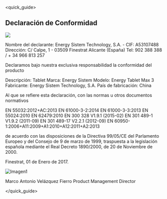 <quick_guide> 
## Declaración de Conformidad

![](http://static.energysistem.com/images/manuals/39052/54887c2a4f567.jpg)

Nombre del declarante: Energy Sistem Technology, S.A. - CIF: A53107488
Dirección: C/ Calpe, 1 - 03509 Finestrat Alicante (España)
Tel: 902 388 388  / + 34 966 813 257

Declaramos bajo nuestra exclusiva responsabilidad la conformidad del producto

Descripción: Tablet
Marca: Energy Sistem
Modelo: Energy Tablet Max 3
Fabricante: Energy Sistem Technology, S.A.
País de fabricación: China

Al que se refiere esta declaración, con las normas u otros documentos normativos

EN 55032:2012+AC:2013
EN 61000-3-2:2014
EN 61000-3-3:2013
EN 55024:2010
EN 62479:2010
EN 300 328 V1.9.1 (2015-02)
EN 301 489-1 V1.9.2 (2011-09)
EN 301 489-17 V2.2.1 (2012-09)
EN 60950-1:2006+A11:2009+A1:2010+A12:2011+A2:2013

de acuerdo con las disposiciones de la Directiva 99/05/CE del Parlamento Europeo y del Consejo de 9 de marzo de 1999, traspuesta a la legislación española mediante el Real Decreto 1890/2000, de 20 de Noviembre de 2000.

Finestrat, 01 de Enero de 2017.

![Imagen1](http://static.energysistem.com/images/manuals/42547/586ce335eb9df.jpg)

Marco Antonio Velázquez Fierro
Product Management Director


</quick_guide>
